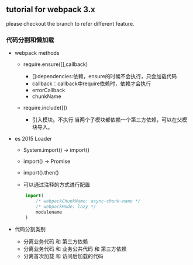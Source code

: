 ## tutorial for webpack 3.x

please checkout the branch to refer different feature.

### 代码分割和懒加载

 - webpack methods

     - require.ensure([],callback)
         - []:dependencies:依赖，ensure的时候不会执行，只会加载代码
         - callback：callback中require依赖时，依赖才会执行
         - errorCallback
         - chunkName

     - require.include([])
         - 引入模块。不执行
           当两个子模块都依赖一个第三方依赖，可以在父模块导入。

 - es 2015 Loader

     - System.import() -> import()
     - import() -> Promise
     - import().then()
    
     - 可以通过注释的方式进行配置

    ```js
        import(
            /* webpackChunkName: async-chunk-name */
            /* webpackMode: lazy */
            modulename
        )
    ```

  - 代码分割类别

     - 分离业务代码 和 第三方依赖
     - 分离业务代码 和 业务公共代码 和 第三方依赖
     - 分离首次加载 和 访问后加载的代码
